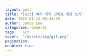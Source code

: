 ```yaml
---
layout: post
title: "[Git] 여러 개의 깃허브 계정 쓰기"
date: 2022-01-12 08:43:59
author: Jamie Lee
categories: General
tags:	Git
cover:  "/assets/img/git.png"
pagination:
enabled: true
---
```


